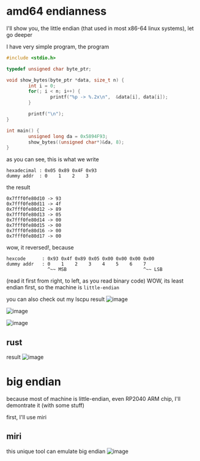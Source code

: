 # amd64 endianness

I'll show you, the little endian (that used in most x86-64 linux systems), let go deeper

I have very simple program, the program

```c
#include <stdio.h>

typedef unsigned char byte_ptr;

void show_bytes(byte_ptr *data, size_t n) {
        int i = 0;
        for(; i < n; i++) {
                printf("%p -> %.2x\n",  &data[i], data[i]);
        }

        printf("\n");
}

int main() {
        unsigned long da = 0x5894F93;
        show_bytes((unsigned char*)&da, 8);
}
```

as you can see, this is what we write

```
hexadecimal	: 0x05 0x89 0x4F 0x93
dummy addr  : 0    1    2    3
```
the result

```
0x7fff0fe80d10 -> 93
0x7fff0fe80d11 -> 4f
0x7fff0fe80d12 -> 89
0x7fff0fe80d13 -> 05
0x7fff0fe80d14 -> 00
0x7fff0fe80d15 -> 00
0x7fff0fe80d16 -> 00
0x7fff0fe80d17 -> 00
```

wow, it reversed!, because
```
hexcode      : 0x93 0x4f 0x89 0x05 0x00 0x00 0x00 0x00
dummy addr   : 0    1    2    3    4    5    6    7
               ^~~ MSB                            ^~~ LSB
```

(read it first from right, to left, as you read binary code)
WOW, its least endian first, so the machine is `little-endian`

you can also check out my lscpu result
![image](/assets/cb27cc742ecc2180a209e7c7e35460caf57e4d3354e8a1c1b0056a66365d64f1f9b419000ab32ea67b58ef467e860f098f4a239813be980dc17e7573.png)

![image](/assets/b482f061fbd71bb226383393d5343644a6bf830c9c43ac2ac45380889b93986d110b6c192b18208f71e9cfba970939fd8004466e719577e245116607.png)

![image](/assets/e70f7497ba5ae41b2a242bfa5bf80ee2706a328cb64e3b23e731cf475ad845b143274ef27879d63789c844812caf425c5c8d031360efd6a5b371284e.png)

## rust

result
![image](/assets/168766015cce02d62b18bb5339cd98f30dd83b729fbece7e291a97bcd758d1bfccc4a96c3d97f772b334d83b09a091c4a495abc30921582e8a95b291.png)

# big endian 

because most of machine is little-endian, even RP2040 ARM chip, I'll demontrate it (with some stuff)

first, I'll use miri

## miri

this unique tool can emulate big endian
![image](/assets/c33299af4f933e3251ee297c402e8474c8786599200d7b8675187d3d3b880b0ece7f37b8d3c5028c577f16e44d80cde36cba17ed83a776c41bd55492.png)